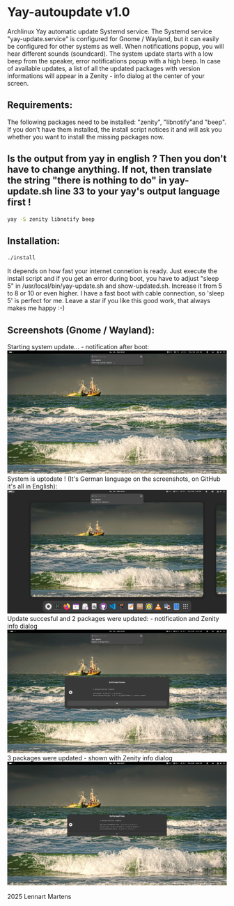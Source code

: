 # Yay-autoupdate v1.0
Archlinux Yay automatic update Systemd service. The Systemd service "yay-update.service" is configured for Gnome / Wayland, but it can easily be configured for other systems as well.
When notifications popup, you will hear different sounds (soundcard). The system update starts with a low beep from the speaker, error notifications popup with a high beep.
In case of available updates, a list of all the updated packages with version informations will appear in a Zenity - info dialog at the center of your screen.

## Requirements:
The following packages need to be installed:
"zenity", "libnotify"and "beep".
If you don't have them installed, the install script notices it and will ask you whether you want to install the missing packages now.
## Is the output from yay in english ? Then you don't have to change anything. If not, then translate the string "there is nothing to do" in yay-update.sh line 33 to your yay's output language first !
```bash
yay -S zenity libnotify beep
```

## Installation:

``` bash
./install
```
It depends on how fast your internet connetion is ready.
Just execute the install script and if you get an error during boot, you have to adjust "sleep 5" in /usr/local/bin/yay-update.sh and show-updated.sh.
Increase it from 5 to 8 or 10 or even higher. I have a fast boot with cable connection, so 'sleep 5' is perfect for me.
Leave a star if you like this good work, that always makes me happy :-)

## Screenshots (Gnome / Wayland):

Starting system update... - notification after boot:
![start](start.png)
System is uptodate ! (It's German language on the screenshots, on GitHub it's all in English):
![uptodate](noupdate.png)
Update succesful and 2 packages were updated: - notification and Zenity info dialog
![successful](updatesuccessful.png)
3 packages were updated - shown with Zenity info dialog
![3packages](3packages.png)

2025 Lennart Martens
